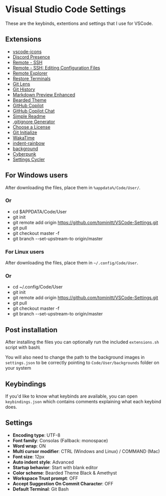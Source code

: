 # Visual Studio Code Settings
These are the keybinds, extentions and settings that I use for VSCode.

## Extensions
* [vscode-icons](https://marketplace.visualstudio.com/items?itemName=vscode-icons-team.vscode-icons)
* [Discord Presence](https://marketplace.visualstudio.com/items?itemName=icrawl.discord-vscode)
* [Remote - SSH](https://marketplace.visualstudio.com/items?itemName=ms-vscode-remote.remote-ssh)
* [Remote - SSH: Editing Configuration Files](https://marketplace.visualstudio.com/items?itemName=ms-vscode-remote.remote-ssh-edit)
* [Remote Explorer](https://marketplace.visualstudio.com/items?itemName=ms-vscode.remote-explorer)
* [Restore Terminals](https://marketplace.visualstudio.com/items?itemName=EthanSK.restore-terminals)
* [Git Lens](https://marketplace.visualstudio.com/items?itemName=eamodio.gitlens)
* [Git History](https://marketplace.visualstudio.com/items?itemName=donjayamanne.githistory)
* [Markdown Preview Enhanced](https://marketplace.visualstudio.com/items?itemName=shd101wyy.markdown-preview-enhanced)
* [Bearded Theme](https://marketplace.visualstudio.com/items?itemName=BeardedBear.beardedtheme)
* [GitHub Copilot](https://marketplace.visualstudio.com/items?itemName=github.copilot)
* [GitHub Copilot Chat](https://marketplace.visualstudio.com/items?itemName=github.copilot-chat)
* [Simple Readme](https://marketplace.visualstudio.com/items?itemName=maurodesouza.vscode-simple-readme)
* [.gitignore Generator](https://marketplace.visualstudio.com/items?itemName=piotrpalarz.vscode-gitignore-generator)
* [Choose a License](https://marketplace.visualstudio.com/items?itemName=ultram4rine.vscode-choosealicense)
* [Git Initialize](https://marketplace.visualstudio.com/items?itemName=evilnick.git-initialize)
* [WakaTime](https://marketplace.visualstudio.com/items?itemName=WakaTime.vscode-wakatime)
* [indent-rainbow](https://marketplace.visualstudio.com/items?itemName=oderwat.indent-rainbow)
* [background](https://marketplace.visualstudio.com/items?itemName=shalldie.background)
* [Cyberpunk](https://marketplace.visualstudio.com/items?itemName=max-SS.Cyberpunk)
* [Settings Cycler](https://marketplace.visualstudio.com/items?itemName=hoovercj.vscode-settings-cycler)

## For Windows users
After downloading the files, place them in `%appdata%/Code/User/`.
### Or
* cd $APPDATA/Code/User
* git init
* git remote add origin https://github.com/tominitt/VSCode-Settings.git
* git pull
* git checkout master -f
* git branch --set-upstream-to origin/master

### For Linux users
After downloading the files, place them in `~/.config/Code/User`.
### Or
* cd ~/.config/Code/User
* git init
* git remote add origin https://github.com/tominitt/VSCode-Settings.git
* git pull
* git checkout master -f
* git branch --set-upstream-to origin/master

## Post installation
After installing the files you can optionally run the included `extensions.sh` script with bash\

You will also need to change the path to the background images in `settings.json` to be correctly pointing to `Code/User/backgrounds` folder on your system

## Keybindings
If you'd like to know what keybinds are available, you can open `keybindings.json` which contains comments 
explaining what each keybind does.

## Settings
* **Encoding type**: UTF-8
* **Font family**: Consolas (Fallback: monospace)
* **Word wrap**: ON
* **Multi cursor modifier**: CTRL (Windows and Linux) / COMMAND (Mac)
* **Font size**: 12px
* **Auto indent style**: Advanced
* **Startup behavior**: Start with blank editor
* **Color scheme**: Bearded Theme Black & Amethyst
* **Workspace Trust prompt**: OFF
* **Accept Suggestion On Commit Character**: OFF
* **Default Terminal**: Git Bash
